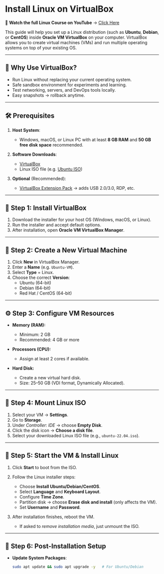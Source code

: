 # Install Linux on VirtualBox

🎥 **Watch the full Linux Course on YouTube** → [Click Here](https://youtu.be/tdxQ0O1qu9U?list=PLJB9b1bbB85HR7xXgpuWTibPWTprBEVi0)

This guide will help you set up a Linux distribution (such as **Ubuntu**, **Debian**, or **CentOS**) inside **Oracle VM VirtualBox** on your computer. VirtualBox allows you to create virtual machines (VMs) and run multiple operating systems on top of your existing OS.

---

## 📌 Why Use VirtualBox?

- Run Linux without replacing your current operating system.  
- Safe sandbox environment for experiments and learning.  
- Test networking, servers, and DevOps tools locally.  
- Easy snapshots → rollback anytime.  

---

## 🛠️ Prerequisites

1. **Host System**:  
   - Windows, macOS, or Linux PC with at least **8 GB RAM** and **50 GB free disk space** recommended.  

2. **Software Downloads**:  
   - [VirtualBox](https://www.virtualbox.org/wiki/Downloads)  
   - Linux ISO file (e.g. [Ubuntu ISO](https://ubuntu.com/download/desktop))  

3. **Optional** (Recommended):  
   - [VirtualBox Extension Pack](https://www.virtualbox.org/wiki/Downloads) → adds USB 2.0/3.0, RDP, etc.  

---

## 🚀 Step 1: Install VirtualBox

1. Download the installer for your host OS (Windows, macOS, or Linux).  
2. Run the installer and accept default options.  
3. After installation, open **Oracle VM VirtualBox Manager**.  

---

## 🚀 Step 2: Create a New Virtual Machine

1. Click **New** in VirtualBox Manager.  
2. Enter a **Name** (e.g. `Ubuntu-VM`).  
3. Select **Type** = Linux.  
4. Choose the correct **Version**:
   - Ubuntu (64-bit)  
   - Debian (64-bit)  
   - Red Hat / CentOS (64-bit)  

---

## ⚙️ Step 3: Configure VM Resources

- **Memory (RAM):**  
  - Minimum: 2 GB  
  - Recommended: 4 GB or more  

- **Processors (CPU):**  
  - Assign at least 2 cores if available.  

- **Hard Disk:**  
  - Create a new virtual hard disk.  
  - Size: 25–50 GB (VDI format, Dynamically Allocated).  

---

## 📂 Step 4: Mount Linux ISO

1. Select your VM → **Settings**.  
2. Go to **Storage**.  
3. Under *Controller: IDE* → choose **Empty Disk**.  
4. Click the disk icon → **Choose a disk file**.  
5. Select your downloaded Linux ISO file (e.g., `ubuntu-22.04.iso`).  

---

## 🚀 Step 5: Start the VM & Install Linux

1. Click **Start** to boot from the ISO.  
2. Follow the Linux installer steps:
   - Choose **Install Ubuntu/Debian/CentOS**.  
   - Select **Language** and **Keyboard Layout**.  
   - Configure **Time Zone**.  
   - Partition disk → choose **Erase disk and install** (only affects the VM).  
   - Set **Username** and **Password**.  

3. After installation finishes, reboot the VM.  
   - If asked to *remove installation media*, just unmount the ISO.  

---

## 🔄 Step 6: Post-Installation Setup

- **Update System Packages**:
  ```bash
  sudo apt update && sudo apt upgrade -y   # For Ubuntu/Debian

